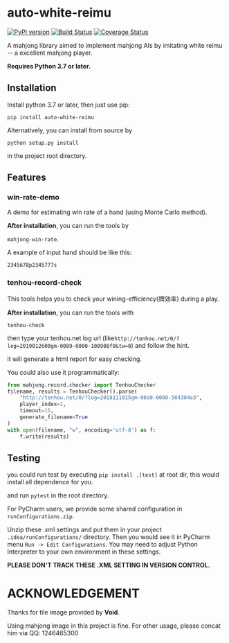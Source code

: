 # auto-white-reimu

[![PyPI version](https://badge.fury.io/py/auto-white-reimu.svg)](https://badge.fury.io/py/auto-white-reimu)
[![Build Status](https://travis-ci.com/Ledenel/auto-white-reimu.svg?branch=master)](https://travis-ci.com/Ledenel/auto-white-reimu)
[![Coverage Status](https://coveralls.io/repos/github/Ledenel/auto-white-reimu/badge.svg?branch=master)](https://coveralls.io/github/Ledenel/auto-white-reimu?branch=master)

A mahjong library aimed to implement mahjong AIs by imitating white reimu -- a excellent mahjong player.

**Requires Python 3.7 or later.**

## Installation

Install python 3.7 or later, then just use pip:

`pip install auto-white-reimu`

Alternatively, you can install from source by 

`python setup.py install`

in the project root directory.

## Features

### win-rate-demo

A demo for estimating win rate of a hand (using Monte Carlo method).

**After installation**, you can run the tools by

`mahjong-win-rate`.

A example of input hand should be like this:

`2345678p2345777s`


### tenhou-record-check

This tools helps you to check your wining-efficiency(牌効率) during a play.


**After installation**, you can run the tools with

`tenhou-check`

then type your tenhou.net log url (like`http://tenhou.net/0/?log=2019012600gm-0089-0000-100908f0&tw=0`) and 
follow the hint.

it will generate a html report for easy checking.

You could also use it programmatically:

```python
from mahjong.record.checker import TenhouChecker
filename, results = TenhouChecker().parse(
    "http://tenhou.net/0/?log=2018111815gm-00a9-0000-504304e3", 
    player_index=1,
    timeout=15,
    generate_filename=True
)
with open(filename, "w", encoding='utf-8') as f:
    f.write(results)
```

## Testing

you could run test by executing `pip install .[test]` at root dir, this would install all dependence for you.

and run `pytest` in the root directory.

For PyCharm users, we provide some shared configuration in 
`runConfigurations.zip`. 

Unzip these .xml settings and put them in your project 
`.idea/runConfigurations/` directory. Then you would see it in PyCharm menu
`Run -> Edit Configurations`. You may need to adjust Python Interpreter to your own environment in these settings.



**PLEASE DON'T TRACK THESE .XML SETTING IN VERSION CONTROL.**

# ACKNOWLEDGEMENT

Thanks for tile image provided by **Void**.

Using mahjong image in this project is fine.
For other usage, please concat him via QQ: 1246465300

